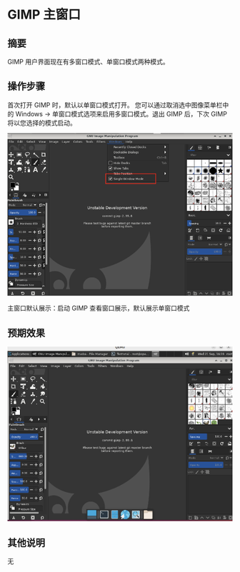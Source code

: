 #  GIMP 主窗口

## 摘要 

GIMP 用户界面现在有多窗口模式、单窗口模式两种模式。

## 操作步骤

首次打开 GIMP 时，默认以单窗口模式打开。 您可以通过取消选中图像菜单栏中的 Windows -> 单窗口模式选项来启用多窗口模式。退出 GIMP 后，下次 GIMP 将以您选择的模式启动。

![GIMP主窗口-1](./img/GIMP主窗口-1.png)

主窗口默认展示：启动 GIMP 查看窗口展示，默认展示单窗口模式

## 预期效果

![GIMP主窗口-2](./img/GIMP主窗口-2.png)

## 其他说明

无
